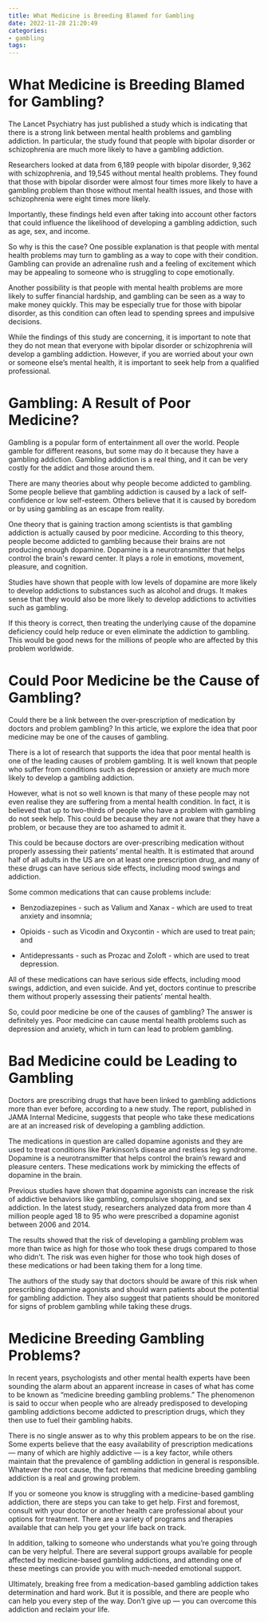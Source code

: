 ```yaml
---
title: What Medicine is Breeding Blamed for Gambling
date: 2022-11-28 21:20:49
categories:
- gambling
tags:
---
```



#  What Medicine is Breeding Blamed for Gambling?

The Lancet Psychiatry has just published a study which is indicating that there is a strong link between mental health problems and gambling addiction. In particular, the study found that people with bipolar disorder or schizophrenia are much more likely to have a gambling addiction.

Researchers looked at data from 6,189 people with bipolar disorder, 9,362 with schizophrenia, and 19,545 without mental health problems. They found that those with bipolar disorder were almost four times more likely to have a gambling problem than those without mental health issues, and those with schizophrenia were eight times more likely.

Importantly, these findings held even after taking into account other factors that could influence the likelihood of developing a gambling addiction, such as age, sex, and income.

So why is this the case? One possible explanation is that people with mental health problems may turn to gambling as a way to cope with their condition. Gambling can provide an adrenaline rush and a feeling of excitement which may be appealing to someone who is struggling to cope emotionally.

Another possibility is that people with mental health problems are more likely to suffer financial hardship, and gambling can be seen as a way to make money quickly. This may be especially true for those with bipolar disorder, as this condition can often lead to spending sprees and impulsive decisions.

While the findings of this study are concerning, it is important to note that they do not mean that everyone with bipolar disorder or schizophrenia will develop a gambling addiction. However, if you are worried about your own or someone else’s mental health, it is important to seek help from a qualified professional.

#  Gambling: A Result of Poor Medicine?

Gambling is a popular form of entertainment all over the world. People gamble for different reasons, but some may do it because they have a gambling addiction. Gambling addiction is a real thing, and it can be very costly for the addict and those around them.

There are many theories about why people become addicted to gambling. Some people believe that gambling addiction is caused by a lack of self-confidence or low self-esteem. Others believe that it is caused by boredom or by using gambling as an escape from reality.

One theory that is gaining traction among scientists is that gambling addiction is actually caused by poor medicine. According to this theory, people become addicted to gambling because their brains are not producing enough dopamine. Dopamine is a neurotransmitter that helps control the brain's reward center. It plays a role in emotions, movement, pleasure, and cognition.

Studies have shown that people with low levels of dopamine are more likely to develop addictions to substances such as alcohol and drugs. It makes sense that they would also be more likely to develop addictions to activities such as gambling.

If this theory is correct, then treating the underlying cause of the dopamine deficiency could help reduce or even eliminate the addiction to gambling. This would be good news for the millions of people who are affected by this problem worldwide.

#  Could Poor Medicine be the Cause of Gambling?

Could there be a link between the over-prescription of medication by doctors and problem gambling? In this article, we explore the idea that poor medicine may be one of the causes of gambling.

There is a lot of research that supports the idea that poor mental health is one of the leading causes of problem gambling. It is well known that people who suffer from conditions such as depression or anxiety are much more likely to develop a gambling addiction.

However, what is not so well known is that many of these people may not even realise they are suffering from a mental health condition. In fact, it is believed that up to two-thirds of people who have a problem with gambling do not seek help. This could be because they are not aware that they have a problem, or because they are too ashamed to admit it.

This could be because doctors are over-prescribing medication without properly assessing their patients’ mental health. It is estimated that around half of all adults in the US are on at least one prescription drug, and many of these drugs can have serious side effects, including mood swings and addiction.

Some common medications that can cause problems include:

* Benzodiazepines - such as Valium and Xanax - which are used to treat anxiety and insomnia;

* Opioids - such as Vicodin and Oxycontin - which are used to treat pain; and

* Antidepressants - such as Prozac and Zoloft - which are used to treat depression.

All of these medications can have serious side effects, including mood swings, addiction, and even suicide. And yet, doctors continue to prescribe them without properly assessing their patients’ mental health.

So, could poor medicine be one of the causes of gambling? The answer is definitely yes. Poor medicine can cause mental health problems such as depression and anxiety, which in turn can lead to problem gambling.

#  Bad Medicine could be Leading to Gambling

Doctors are prescribing drugs that have been linked to gambling addictions more than ever before, according to a new study. The report, published in JAMA Internal Medicine, suggests that people who take these medications are at an increased risk of developing a gambling addiction.

The medications in question are called dopamine agonists and they are used to treat conditions like Parkinson’s disease and restless leg syndrome. Dopamine is a neurotransmitter that helps control the brain’s reward and pleasure centers. These medications work by mimicking the effects of dopamine in the brain.

Previous studies have shown that dopamine agonists can increase the risk of addictive behaviors like gambling, compulsive shopping, and sex addiction. In the latest study, researchers analyzed data from more than 4 million people aged 18 to 95 who were prescribed a dopamine agonist between 2006 and 2014.

The results showed that the risk of developing a gambling problem was more than twice as high for those who took these drugs compared to those who didn’t. The risk was even higher for those who took high doses of these medications or had been taking them for a long time.

The authors of the study say that doctors should be aware of this risk when prescribing dopamine agonists and should warn patients about the potential for gambling addiction. They also suggest that patients should be monitored for signs of problem gambling while taking these drugs.

#  Medicine Breeding Gambling Problems?

In recent years, psychologists and other mental health experts have been sounding the alarm about an apparent increase in cases of what has come to be known as “medicine breeding gambling problems.” The phenomenon is said to occur when people who are already predisposed to developing gambling addictions become addicted to prescription drugs, which they then use to fuel their gambling habits.

There is no single answer as to why this problem appears to be on the rise. Some experts believe that the easy availability of prescription medications — many of which are highly addictive — is a key factor, while others maintain that the prevalence of gambling addiction in general is responsible. Whatever the root cause, the fact remains that medicine breeding gambling addiction is a real and growing problem.

If you or someone you know is struggling with a medicine-based gambling addiction, there are steps you can take to get help. First and foremost, consult with your doctor or another health care professional about your options for treatment. There are a variety of programs and therapies available that can help you get your life back on track.

In addition, talking to someone who understands what you’re going through can be very helpful. There are several support groups available for people affected by medicine-based gambling addictions, and attending one of these meetings can provide you with much-needed emotional support.

Ultimately, breaking free from a medication-based gambling addiction takes determination and hard work. But it is possible, and there are people who can help you every step of the way. Don’t give up — you can overcome this addiction and reclaim your life.